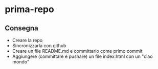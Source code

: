 prima-repo
===
## Consegna
- Creare la repo
- Sincronizzarla con github
- Creare un file README.md e committarlo come primo commit
- Aggiungere (committare e pushare) un file index.html con un "ciao mondo"